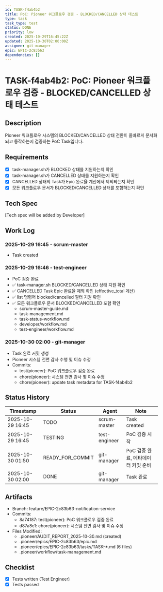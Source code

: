 ```yaml
---
id: TASK-f4ab4b2
title: PoC: Pioneer 워크플로우 검증 - BLOCKED/CANCELLED 상태 테스트
type: task
task_type: test
status: DONE
priority: low
created: 2025-10-29T16:45:22Z
updated: 2025-10-30T02:00:00Z
assignee: git-manager
epic: EPIC-2c83b63
dependencies: []
---
```


# TASK-f4ab4b2: PoC: Pioneer 워크플로우 검증 - BLOCKED/CANCELLED 상태 테스트

## Description

Pioneer 워크플로우 시스템의 BLOCKED/CANCELLED 상태 전환이 올바르게 문서화되고 동작하는지 검증하는 PoC Task입니다.

## Requirements

- [x] task-manager.sh가 BLOCKED 상태를 지원하는지 확인
- [x] task-manager.sh가 CANCELLED 상태를 지원하는지 확인
- [x] CANCELLED 상태의 Task가 Epic 완료율 계산에서 제외되는지 확인
- [x] 모든 워크플로우 문서가 BLOCKED/CANCELLED 상태를 포함하는지 확인

## Tech Spec

[Tech spec will be added by Developer]

## Work Log

### 2025-10-29 16:45 - scrum-master
- Task created

### 2025-10-29 16:46 - test-engineer
- PoC 검증 완료
- ✅ task-manager.sh BLOCKED/CANCELLED 상태 지원 확인
- ✅ CANCELLED Task Epic 완료율 제외 확인 (effective_total 계산)
- ✅ list 명령어 blocked/cancelled 필터 지원 확인
- ✅ 모든 워크플로우 문서 BLOCKED/CANCELLED 포함 확인
  - scrum-master-guide.md
  - task-management.md
  - task-status-workflow.md
  - developer/workflow.md
  - test-engineer/workflow.md

### 2025-10-30 02:00 - git-manager
- Task 완료 커밋 생성
- Pioneer 시스템 전면 감사 수행 및 이슈 수정
- Commits:
  - test(pioneer): PoC 워크플로우 검증 완료
  - chore(pioneer): 시스템 전면 감사 및 이슈 수정
  - chore(pioneer): update task metadata for TASK-f4ab4b2

## Status History

| Timestamp | Status | Agent | Note |
|-----------|--------|-------|------|
| 2025-10-29 16:45 | TODO | scrum-master | Task created |
| 2025-10-29 16:45 | TESTING | test-engineer | PoC 검증 시작 |
| 2025-10-30 01:50 | READY_FOR_COMMIT | git-manager | PoC 검증 완료, 메타데이터 커밋 준비 |
| 2025-10-30 02:00 | DONE | git-manager | Task 완료 |

## Artifacts

- Branch: feature/EPIC-2c83b63-notification-service
- Commits:
  - 8a74187: test(pioneer): PoC 워크플로우 검증 완료
  - d87a8c1: chore(pioneer): 시스템 전면 감사 및 이슈 수정
- Files Modified:
  - .pioneer/AUDIT_REPORT_2025-10-30.md (created)
  - .pioneer/epics/EPIC-2c83b63/epic.md
  - .pioneer/epics/EPIC-2c83b63/tasks/TASK-*.md (6 files)
  - .pioneer/workflow/task-management.md

## Checklist

- [x] Tests written (Test Engineer)
- [x] Tests passed
